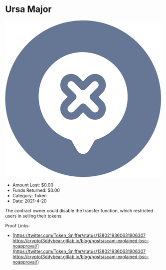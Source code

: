 # Ursa Major
![Ursa Major](/rektimages/Ursa-Major.png)
- Amount Lost: $0.00
- Funds Returned: $0.00
- Category: Token
- Date: 2021-4-20

The contract owner could disable the transfer function, which restricted users in selling their tokens.


Proof Links:
- [https://twitter.com/Token_Sniffer/status/1380219360631906307 https://cryptot3ddybear.gitlab.io/blog/posts/scam-explained-bsc-noapproval/](https://twitter.com/Token_Sniffer/status/1380219360631906307 https://cryptot3ddybear.gitlab.io/blog/posts/scam-explained-bsc-noapproval/)



